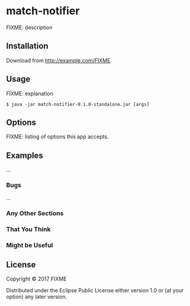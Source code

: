 # match-notifier

FIXME: description

## Installation

Download from http://example.com/FIXME.

## Usage

FIXME: explanation

    $ java -jar match-notifier-0.1.0-standalone.jar [args]

## Options

FIXME: listing of options this app accepts.

## Examples

...

### Bugs

...

### Any Other Sections
### That You Think
### Might be Useful

## License

Copyright © 2017 FIXME

Distributed under the Eclipse Public License either version 1.0 or (at
your option) any later version.
